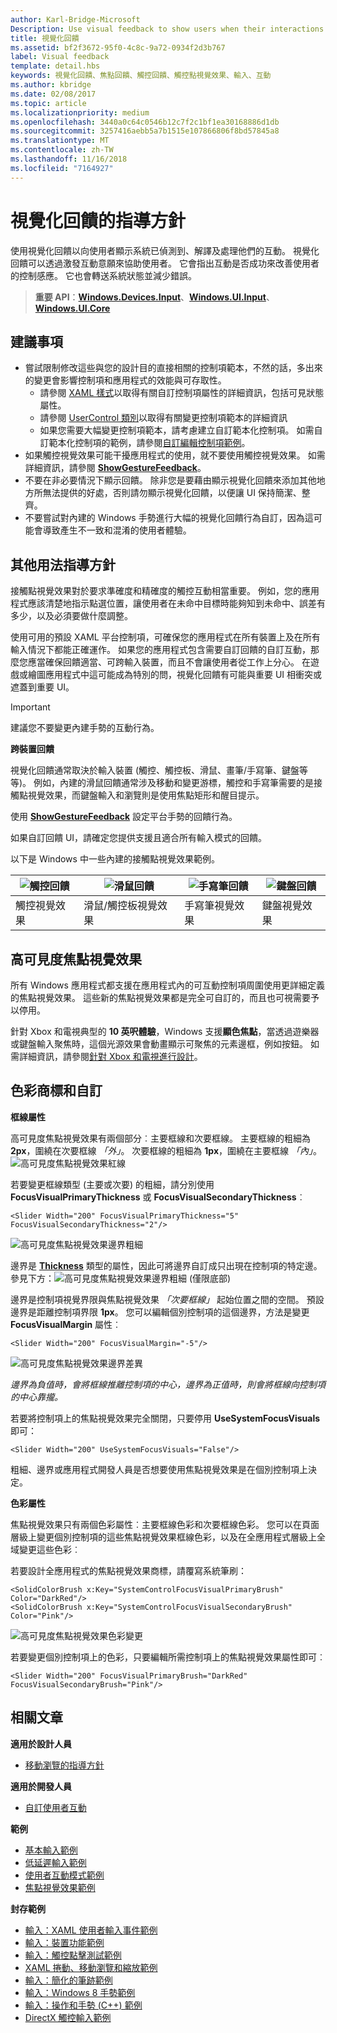 ```yaml
---
author: Karl-Bridge-Microsoft
Description: Use visual feedback to show users when their interactions with a UWP app are detected, interpreted, and handled.
title: 視覺化回饋
ms.assetid: bf2f3672-95f0-4c8c-9a72-0934f2d3b767
label: Visual feedback
template: detail.hbs
keywords: 視覺化回饋、焦點回饋、觸控回饋、觸控點視覺效果、輸入、互動
ms.author: kbridge
ms.date: 02/08/2017
ms.topic: article
ms.localizationpriority: medium
ms.openlocfilehash: 3440a0c64c0546b12c7f2c1bf1ea30168886d1db
ms.sourcegitcommit: 3257416aebb5a7b1515e107866806f8bd57845a8
ms.translationtype: MT
ms.contentlocale: zh-TW
ms.lasthandoff: 11/16/2018
ms.locfileid: "7164927"
---
```

# <a name="guidelines-for-visual-feedback"></a>視覺化回饋的指導方針

使用視覺化回饋以向使用者顯示系統已偵測到、解譯及處理他們的互動。 視覺化回饋可以透過激發互動意願來協助使用者。 它會指出互動是否成功來改善使用者的控制感應。 它也會轉送系統狀態並減少錯誤。

> **重要 API**：[**Windows.Devices.Input**](https://msdn.microsoft.com/library/windows/apps/br225648)、[**Windows.UI.Input**](https://msdn.microsoft.com/library/windows/apps/br242084)、[**Windows.UI.Core**](https://msdn.microsoft.com/library/windows/apps/br208383)

## <a name="recommendations"></a>建議事項

- 嘗試限制修改這些與您的設計目的直接相關的控制項範本，不然的話，多出來的變更會影響控制項和應用程式的效能與可存取性。 
    - 請參閱 [XAML 樣式](https://docs.microsoft.com/windows/uwp/design/controls-and-patterns/xaml-styles)以取得有關自訂控制項屬性的詳細資訊，包括可見狀態屬性。
    - 請參閱 [UserControl 類別](https://docs.microsoft.com/uwp/api/windows.ui.xaml.controls.usercontrol)以取得有關變更控制項範本的詳細資訊
    - 如果您需要大幅變更控制項範本，請考慮建立自訂範本化控制項。 如需自訂範本化控制項的範例，請參閱[自訂編輯控制項範例](https://github.com/Microsoft/Windows-universal-samples/tree/master/Samples/CustomEditControl)。
- 如果觸控視覺效果可能干擾應用程式的使用，就不要使用觸控視覺效果。 如需詳細資訊，請參閱 [**ShowGestureFeedback**](https://msdn.microsoft.com/library/windows/apps/br241969)。
- 不要在非必要情況下顯示回饋。 除非您是要藉由顯示視覺化回饋來添加其他地方所無法提供的好處，否則請勿顯示視覺化回饋，以便讓 UI 保持簡潔、整齊。
- 不要嘗試對內建的 Windows 手勢進行大幅的視覺化回饋行為自訂，因為這可能會導致產生不一致和混淆的使用者體驗。

## <a name="additional-usage-guidance"></a>其他用法指導方針

接觸點視覺效果對於要求準確度和精確度的觸控互動相當重要。 例如，您的應用程式應該清楚地指示點選位置，讓使用者在未命中目標時能夠知到未命中、誤差有多少，以及必須要做什麼調整。

使用可用的預設 XAML 平台控制項，可確保您的應用程式在所有裝置上及在所有輸入情況下都能正確運作。 如果您的應用程式包含需要自訂回饋的自訂互動，那麼您應當確保回饋適當、可跨輸入裝置，而且不會讓使用者從工作上分心。 在遊戲或繪圖應用程式中這可能成為特別的問，視覺化回饋有可能與重要 UI 相衝突或遮蓋到重要 UI。

> [!Important]
> 建議您不要變更內建手勢的互動行為。

**跨裝置回饋**

視覺化回饋通常取決於輸入裝置 (觸控、觸控板、滑鼠、畫筆/手寫筆、鍵盤等等)。 例如，內建的滑鼠回饋通常涉及移動和變更游標，觸控和手寫筆需要的是接觸點視覺效果，而鍵盤輸入和瀏覽則是使用焦點矩形和醒目提示。

使用 [**ShowGestureFeedback**](https://msdn.microsoft.com/library/windows/apps/br241969) 設定平台手勢的回饋行為。

如果自訂回饋 UI，請確定您提供支援且適合所有輸入模式的回饋。

以下是 Windows 中一些內建的接觸點視覺效果範例。

| ![觸控回饋](images/TouchFeedback.png) | ![滑鼠回饋](images/MouseFeedback.png) | ![手寫筆回饋](images/PenFeedback.png) | ![鍵盤回饋](images/KeyboardFeedback.png) |
| --- | --- | --- | --- |
| 觸控視覺效果 | 滑鼠/觸控板視覺效果 | 手寫筆視覺效果 | 鍵盤視覺效果 |

## <a name="high-visibility-focus-visuals"></a>高可見度焦點視覺效果

所有 Windows 應用程式都支援在應用程式內的可互動控制項周圍使用更詳細定義的焦點視覺效果。 這些新的焦點視覺效果都是完全可自訂的，而且也可視需要予以停用。

針對 Xbox 和電視典型的 **10 英呎體驗**，Windows 支援**顯色焦點**，當透過遊樂器或鍵盤輸入聚焦時，這個光源效果會動畫顯示可聚焦的元素邊框，例如按鈕。 如需詳細資訊，請參閱[針對 Xbox 和電視進行設計](https://docs.microsoft.com/windows/uwp/design/devices/designing-for-tv#reveal-focus)。

## <a name="color-branding--customizing"></a>色彩商標和自訂

**框線屬性**

高可見度焦點視覺效果有兩個部分︰主要框線和次要框線。 主要框線的粗細為 **2px**，圍繞在次要框線 *「外」*。 次要框線的粗細為 **1px**，圍繞在主要框線 *「內」*。
![高可見度焦點視覺效果紅線](images/FocusRectRedlines.png)

若要變更框線類型 (主要或次要) 的粗細，請分別使用 **FocusVisualPrimaryThickness** 或 **FocusVisualSecondaryThickness**︰
```XAML
<Slider Width="200" FocusVisualPrimaryThickness="5" FocusVisualSecondaryThickness="2"/>
```
![高可見度焦點視覺效果邊界粗細](images/FocusMargin.png)

邊界是 [**Thickness**](https://msdn.microsoft.com/library/system.windows.thickness) 類型的屬性，因此可將邊界自訂成只出現在控制項的特定邊。 參見下方：![高可見度焦點視覺效果邊界粗細 (僅限底部)](images/FocusThicknessSide.png)

邊界是控制項視覺界限與焦點視覺效果 *「次要框線」* 起始位置之間的空間。 預設邊界是距離控制項界限 **1px**。 您可以編輯個別控制項的這個邊界，方法是變更 **FocusVisualMargin** 屬性︰
```XAML
<Slider Width="200" FocusVisualMargin="-5"/>
```
![高可見度焦點視覺效果邊界差異](images/FocusPlusMinusMargin.png)

*邊界為負值時，會將框線推離控制項的中心，邊界為正值時，則會將框線向控制項的中心靠攏。*

若要將控制項上的焦點視覺效果完全關閉，只要停用 **UseSystemFocusVisuals** 即可：
```XAML
<Slider Width="200" UseSystemFocusVisuals="False"/>
```

粗細、邊界或應用程式開發人員是否想要使用焦點視覺效果是在個別控制項上決定。

**色彩屬性**

焦點視覺效果只有兩個色彩屬性︰主要框線色彩和次要框線色彩。 您可以在頁面層級上變更個別控制項的這些焦點視覺效果框線色彩，以及在全應用程式層級上全域變更這些色彩︰

若要設計全應用程式的焦點視覺效果商標，請覆寫系統筆刷：
```XAML
<SolidColorBrush x:Key="SystemControlFocusVisualPrimaryBrush" Color="DarkRed"/>
<SolidColorBrush x:Key="SystemControlFocusVisualSecondaryBrush" Color="Pink"/>
```
![高可見度焦點視覺效果色彩變更](images/FocusRectColorChanges.png)

若要變更個別控制項上的色彩，只要編輯所需控制項上的焦點視覺效果屬性即可︰
```XAML
<Slider Width="200" FocusVisualPrimaryBrush="DarkRed" FocusVisualSecondaryBrush="Pink"/>
```

## <a name="related-articles"></a>相關文章

**適用於設計人員**
* [移動瀏覽的指導方針](guidelines-for-panning.md)

**適用於開發人員**
* [自訂使用者互動](https://msdn.microsoft.com/library/windows/apps/mt185599)

**範例**
* [基本輸入範例](https://go.microsoft.com/fwlink/p/?LinkID=620302)
* [低延遲輸入範例](https://go.microsoft.com/fwlink/p/?LinkID=620304)
* [使用者互動模式範例](https://go.microsoft.com/fwlink/p/?LinkID=619894)
* [焦點視覺效果範例](https://go.microsoft.com/fwlink/p/?LinkID=619895)

**封存範例**
* [輸入：XAML 使用者輸入事件範例](https://go.microsoft.com/fwlink/p/?linkid=226855)
* [輸入：裝置功能範例](https://go.microsoft.com/fwlink/p/?linkid=231530)
* [輸入：觸控點擊測試範例](https://go.microsoft.com/fwlink/p/?linkid=231590)
* [XAML 捲動、移動瀏覽和縮放範例](https://go.microsoft.com/fwlink/p/?linkid=251717)
* [輸入：簡化的筆跡範例](https://go.microsoft.com/fwlink/p/?linkid=246570)
* [輸入：Windows 8 手勢範例](https://go.microsoft.com/fwlink/p/?LinkId=264995)
* [輸入：操作和手勢 (C++) 範例](https://go.microsoft.com/fwlink/p/?linkid=231605)
* [DirectX 觸控輸入範例](https://go.microsoft.com/fwlink/p/?LinkID=231627)
 

 
